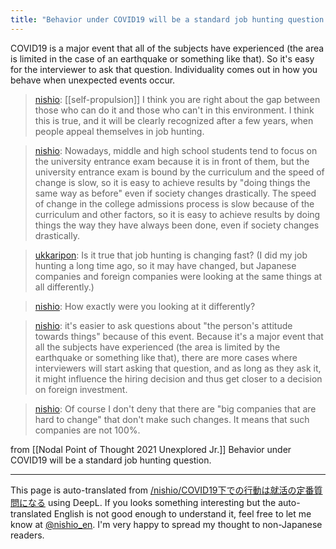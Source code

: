 ```yaml
---
title: "Behavior under COVID19 will be a standard job hunting question."
---
```


COVID19 is a major event that all of the subjects have experienced (the area is limited in the case of an earthquake or something like that).
So it's easy for the interviewer to ask that question.
Individuality comes out in how you behave when unexpected events occur.

> [nishio](https://twitter.com/nishio/status/1385433313591005185): [[self-propulsion]] I think you are right about the gap between those who can do it and those who can't in this environment. I think this is true, and it will be clearly recognized after a few years, when people appeal themselves in job hunting.

> [nishio](https://twitter.com/nishio/status/1385434434913005568): Nowadays, middle and high school students tend to focus on the university entrance exam because it is in front of them, but the university entrance exam is bound by the curriculum and the speed of change is slow, so it is easy to achieve results by "doing things the same way as before" even if society changes drastically. The speed of change in the college admissions process is slow because of the curriculum and other factors, so it is easy to achieve results by doing things the way they have always been done, even if society changes drastically.

> [ukkaripon](https://twitter.com/ukkaripon/status/1385436426221719565): Is it true that job hunting is changing fast? (I did my job hunting a long time ago, so it may have changed, but Japanese companies and foreign companies were looking at the same things at all differently.)

> [nishio](https://twitter.com/nishio/status/1385447159919648769): How exactly were you looking at it differently?

> [nishio](https://twitter.com/nishio/status/1385453855803019266): it's easier to ask questions about "the person's attitude towards things" because of this event. Because it's a major event that all the subjects have experienced (the area is limited by the earthquake or something like that), there are more cases where interviewers will start asking that question, and as long as they ask it, it might influence the hiring decision and thus get closer to a decision on foreign investment.

> [nishio](https://twitter.com/nishio/status/1385454209546342407): Of course I don't deny that there are "big companies that are hard to change" that don't make such changes. It means that such companies are not 100%.

from  [[Nodal Point of Thought 2021 Unexplored Jr.]]
Behavior under COVID19 will be a standard job hunting question.

---
This page is auto-translated from [/nishio/COVID19下での行動は就活の定番質問になる](https://scrapbox.io/nishio/COVID19下での行動は就活の定番質問になる) using DeepL. If you looks something interesting but the auto-translated English is not good enough to understand it, feel free to let me know at [@nishio_en](https://twitter.com/nishio_en). I'm very happy to spread my thought to non-Japanese readers.